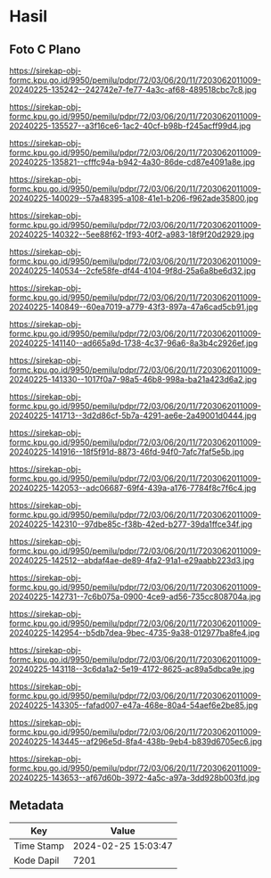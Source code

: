 # Hasil

## Foto C Plano

https://sirekap-obj-formc.kpu.go.id/9950/pemilu/pdpr/72/03/06/20/11/7203062011009-20240225-135242--242742e7-fe77-4a3c-af68-489518cbc7c8.jpg

https://sirekap-obj-formc.kpu.go.id/9950/pemilu/pdpr/72/03/06/20/11/7203062011009-20240225-135527--a3f16ce6-1ac2-40cf-b98b-f245acff99d4.jpg

https://sirekap-obj-formc.kpu.go.id/9950/pemilu/pdpr/72/03/06/20/11/7203062011009-20240225-135821--cfffc94a-b942-4a30-86de-cd87e4091a8e.jpg

https://sirekap-obj-formc.kpu.go.id/9950/pemilu/pdpr/72/03/06/20/11/7203062011009-20240225-140029--57a48395-a108-41e1-b206-f962ade35800.jpg

https://sirekap-obj-formc.kpu.go.id/9950/pemilu/pdpr/72/03/06/20/11/7203062011009-20240225-140322--5ee88f62-1f93-40f2-a983-18f9f20d2929.jpg

https://sirekap-obj-formc.kpu.go.id/9950/pemilu/pdpr/72/03/06/20/11/7203062011009-20240225-140534--2cfe58fe-df44-4104-9f8d-25a6a8be6d32.jpg

https://sirekap-obj-formc.kpu.go.id/9950/pemilu/pdpr/72/03/06/20/11/7203062011009-20240225-140849--60ea7019-a779-43f3-897a-47a6cad5cb91.jpg

https://sirekap-obj-formc.kpu.go.id/9950/pemilu/pdpr/72/03/06/20/11/7203062011009-20240225-141140--ad665a9d-1738-4c37-96a6-8a3b4c2926ef.jpg

https://sirekap-obj-formc.kpu.go.id/9950/pemilu/pdpr/72/03/06/20/11/7203062011009-20240225-141330--1017f0a7-98a5-46b8-998a-ba21a423d6a2.jpg

https://sirekap-obj-formc.kpu.go.id/9950/pemilu/pdpr/72/03/06/20/11/7203062011009-20240225-141713--3d2d86cf-5b7a-4291-ae6e-2a49001d0444.jpg

https://sirekap-obj-formc.kpu.go.id/9950/pemilu/pdpr/72/03/06/20/11/7203062011009-20240225-141916--18f5f91d-8873-46fd-94f0-7afc7faf5e5b.jpg

https://sirekap-obj-formc.kpu.go.id/9950/pemilu/pdpr/72/03/06/20/11/7203062011009-20240225-142053--adc06687-69f4-439a-a176-7784f8c7f6c4.jpg

https://sirekap-obj-formc.kpu.go.id/9950/pemilu/pdpr/72/03/06/20/11/7203062011009-20240225-142310--97dbe85c-f38b-42ed-b277-39da1ffce34f.jpg

https://sirekap-obj-formc.kpu.go.id/9950/pemilu/pdpr/72/03/06/20/11/7203062011009-20240225-142512--abdaf4ae-de89-4fa2-91a1-e29aabb223d3.jpg

https://sirekap-obj-formc.kpu.go.id/9950/pemilu/pdpr/72/03/06/20/11/7203062011009-20240225-142731--7c6b075a-0900-4ce9-ad56-735cc808704a.jpg

https://sirekap-obj-formc.kpu.go.id/9950/pemilu/pdpr/72/03/06/20/11/7203062011009-20240225-142954--b5db7dea-9bec-4735-9a38-012977ba8fe4.jpg

https://sirekap-obj-formc.kpu.go.id/9950/pemilu/pdpr/72/03/06/20/11/7203062011009-20240225-143118--3c6da1a2-5e19-4172-8625-ac89a5dbca9e.jpg

https://sirekap-obj-formc.kpu.go.id/9950/pemilu/pdpr/72/03/06/20/11/7203062011009-20240225-143305--fafad007-e47a-468e-80a4-54aef6e2be85.jpg

https://sirekap-obj-formc.kpu.go.id/9950/pemilu/pdpr/72/03/06/20/11/7203062011009-20240225-143445--af296e5d-8fa4-438b-9eb4-b839d6705ec6.jpg

https://sirekap-obj-formc.kpu.go.id/9950/pemilu/pdpr/72/03/06/20/11/7203062011009-20240225-143653--af67d60b-3972-4a5c-a97a-3dd928b003fd.jpg


## Metadata

| Key        | Value               |
| ---------- | ------------------- |
| Time Stamp | 2024-02-25 15:03:47 |
| Kode Dapil | 7201                |



